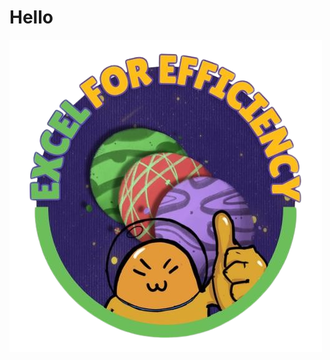 # Hello

![Logo of Excel For Efficiency!](https://github.com/PeppermintSnow/ExcelForEfficiency/blob/website/images/head/logo.png?raw=true)
